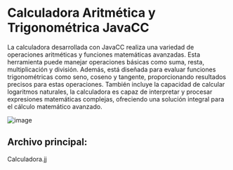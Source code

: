 # Calculadora Aritmética y Trigonométrica JavaCC

La calculadora desarrollada con JavaCC realiza una variedad de operaciones aritméticas y funciones matemáticas avanzadas. Esta herramienta puede manejar operaciones básicas como suma, resta, multiplicación y división. Además, está diseñada para evaluar funciones trigonométricas como seno, coseno y tangente, proporcionando resultados precisos para estas operaciones. También incluye la capacidad de calcular logaritmos naturales, la calculadora es capaz de interpretar y procesar expresiones matemáticas complejas, ofreciendo una solución integral para el cálculo matemático avanzado.


![image](https://github.com/yosoymitxel/calculadora-aritmetica-trigonometrica-javacc/assets/44605381/974ba887-9b75-4f67-8fe9-a2df11b425ad)


## Archivo principal: 

Calculadora.jj

